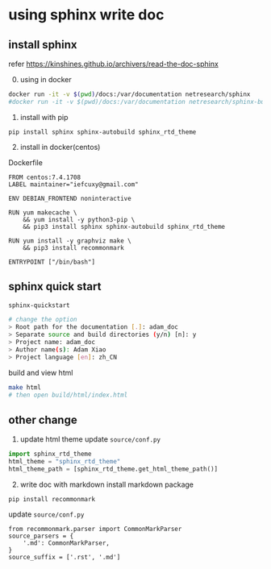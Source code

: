 # using sphinx write doc

## install sphinx

refer https://kinshines.github.io/archivers/read-the-doc-sphinx

0. using in docker

```bash
docker run -it -v $(pwd)/docs:/var/documentation netresearch/sphinx
#docker run -it -v $(pwd)/docs:/var/documentation netresearch/sphinx-buildbox
```

1. install with pip

```
pip install sphinx sphinx-autobuild sphinx_rtd_theme
```

2. install in docker(centos)

Dockerfile
```
FROM centos:7.4.1708
LABEL maintainer="iefcuxy@gmail.com"

ENV DEBIAN_FRONTEND noninteractive

RUN yum makecache \
    && yum install -y python3-pip \
    && pip3 install sphinx sphinx-autobuild sphinx_rtd_theme

RUN yum install -y graphviz make \
    && pip3 install recommonmark

ENTRYPOINT ["/bin/bash"]
```

## sphinx quick start

```bash
sphinx-quickstart

# change the option
> Root path for the documentation [.]: adam_doc
> Separate source and build directories (y/n) [n]: y
> Project name: adam_doc
> Author name(s): Adam Xiao
> Project language [en]: zh_CN

```

build and view html
```bash
make html
# then open build/html/index.html
```

## other change

1. update html theme
update `source/conf.py`
```python
import sphinx_rtd_theme
html_theme = "sphinx_rtd_theme"
html_theme_path = [sphinx_rtd_theme.get_html_theme_path()]
```

2. write doc with markdown
install markdown package
```
pip install recommonmark
```
update `source/conf.py`
```
from recommonmark.parser import CommonMarkParser
source_parsers = {
    '.md': CommonMarkParser,
}
source_suffix = ['.rst', '.md']
```
